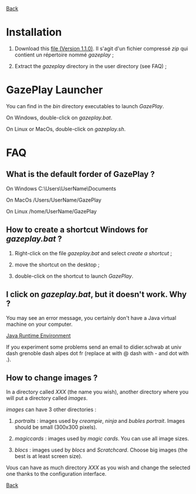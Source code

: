 [Back](README-en.md)

# Installation

1) Download this [file (Version 1.1.0)](https://github.com/schwabdidier/GazePlay/releases/download/GazePlay-SNAPSHOT-1.0.6/gazeplay-1.0.6.jar). Il s'agit d'un fichier compressé *zip* qui contient un répertoire nommé *gazeplay* ;

2) Extract the *gazeplay* directory in the user directory (see FAQ) ; 

# GazePlay Launcher

You can find in the *bin* directory executables to launch *GazePlay*.

On Windows, double-click on *gazeplay.bat*.

On Linux or MacOs, double-click on *gazeplay.sh*.

# FAQ

## What is the default forder of GazePlay ?

On Windows C:\Users\UserName\Documents

On MacOs /Users/UserName/GazePlay

On Linux /home/UserName/GazePlay

## How to create a shortcut Windows for *gazeplay.bat* ?

1) Right-click on the file *gazeplay.bat* and select *create a shortcut* ;

2) move the shortcut on the desktop ;

3) double-click on the shortcut to launch *GazePlay*.

## I click on *gazeplay.bat*, but it doesn't work. Why ?

You may see an error message, you certainly don't have a Java virtual machine on your computer.

[Java Runtime Environment](http://www.oracle.com/technetwork/java/javase/downloads/jre8-downloads-2133155.html)

If you experiment some problems send an email to didier.schwab at univ dash grenoble dash alpes dot fr (replace at with @ dash with - and dot with .).

## How to change images ?

In a directory called *XXX* (the name you wish), another directory where you will put a directory called *images*.
 
*images* can have 3 other directories :

1) *portraits* : images used by *creampie*, *ninja* and *bubles portrait*. Images should be small (300x300 pixels).

2) *magiccards* : images used by *magic cards*. You can use all image sizes.

3) *blocs* : images used by *blocs* and *Scratchcard*. Choose big images (the best is at least screen size).

Vous can have as much directory *XXX* as you wish and change the selected one thanks to the configuration interface.


[Back](README-en.md)